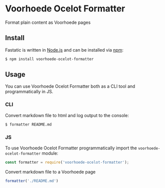 # Voorhoede Ocelot Formatter

Format plain content as Voorhoede pages

## Install

Fastatic is written in [Node.js](http://nodejs.org/) and can be installed via [npm](https://npmjs.org/):

```bash
$ npm install voorhoede-ocelot-formatter
```

## Usage

You can use Voorhoede Ocelot Formatter both as a CLI tool and programmatically in JS.

### CLI

Convert markdown file to html and log output to the console:

```bash
$ formatter README.md
```

### JS

To use Voorhoede Ocelot Formatter programmatically import the `voorhoede-ocelot-formatter` module:

```javascript
const formatter = require('voorhoede-ocelot-formatter');
```

Convert markdown file to a Voorhoede page

```javascript
formatter('./README.md')
```
